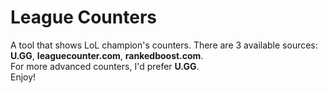 # League Counters
A tool that shows LoL champion's counters. There are 3 available sources: **U.GG**, **leaguecounter.com**, **rankedboost.com**.  
For more advanced counters, I'd prefer **U.GG**.  
Enjoy!
